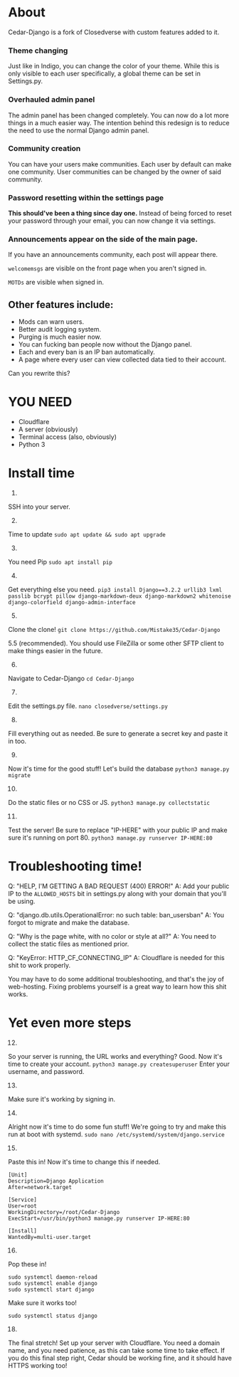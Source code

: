 # About

Cedar-Django is a fork of Closedverse with custom features added to it.

### Theme changing
Just like in Indigo, you can change the color of your theme. While this is only visible to each user specifically, a global theme can be set in Settings.py.

### Overhauled admin panel
The admin panel has been changed completely. You can now do a lot more things in a much easier way. The intention behind this redesign is to reduce the need to use the normal Django admin panel.

### Community creation
You can have your users make communities. Each user by default can make one community. User communities can be changed by the owner of said community.

### Password resetting within the settings page
**This should've been a thing since day one.** Instead of being forced to reset your password through your email, you can now change it via settings.

### Announcements appear on the side of the main page.
If you have an announcements community, each post will appear there.

`welcomemsgs` are visible on the front page when you aren't signed in.

`MOTDs` are visible when signed in.

## Other features include:
- Mods can warn users.
- Better audit logging system.
- Purging is much easier now.
- You can fucking ban people now without the Django panel.
- Each and every ban is an IP ban automatically.
- A page where every user can view collected data tied to their account.

Can you rewrite this?

# YOU NEED
- Cloudflare
- A server (obviously)
- Terminal access (also, obviously)
- Python 3

# Install time
1.
SSH into your server.

2.
Time to update
`sudo apt update && sudo apt upgrade`

3.
You need Pip
`sudo apt install pip`

4.
Get everything else you need.
`pip3 install Django==3.2.2 urllib3 lxml passlib bcrypt pillow django-markdown-deux django-markdown2 whitenoise django-colorfield django-admin-interface`

5.
Clone the clone!
`git clone https://github.com/Mistake35/Cedar-Django`

5.5 (recommended).
You should use FileZilla or some other SFTP client to make things easier in the future.

6.
Navigate to Cedar-Django
`cd Cedar-Django`

7.
Edit the settings.py file.
`nano closedverse/settings.py`

8.
Fill everything out as needed. Be sure to generate a secret key and paste it in too.

9.
Now it's time for the good stuff!
Let's build the database
`python3 manage.py migrate`

10.
Do the static files or no CSS or JS.
`python3 manage.py collectstatic`

11.
Test the server!
Be sure to replace "IP-HERE" with your public IP and make sure it's running on port 80.
`python3 manage.py runserver IP-HERE:80`

# Troubleshooting time!
Q: "HELP, I'M GETTING A BAD REQUEST (400) ERROR!"
A: Add your public IP to the `ALLOWED_HOSTS` bit in settings.py along with your domain that you'll be using.

Q: "django.db.utils.OperationalError: no such table: ban_usersban"
A: You forgot to migrate and make the database.

Q: "Why is the page white, with no color or style at all?"
A: You need to collect the static files as mentioned prior.

Q: "KeyError: HTTP_CF_CONNECTING_IP"
A: Cloudflare is needed for this shit to work properly.

You may have to do some additional troubleshooting, and that's the joy of web-hosting.
Fixing problems yourself is a great way to learn how this shit works.

# Yet even more steps

12.
So your server is running, the URL works and everything? Good.
Now it's time to create your account.
`python3 manage.py createsuperuser`
Enter your username, and password.

13.
Make sure it's working by signing in.

14.
Alright now it's time to do some fun stuff! We're going to try and make this run at boot with systemd.
`sudo nano /etc/systemd/system/django.service`

15.
Paste this in!
Now it's time to change this if needed.
```
[Unit]
Description=Django Application
After=network.target

[Service]
User=root
WorkingDirectory=/root/Cedar-Django
ExecStart=/usr/bin/python3 manage.py runserver IP-HERE:80

[Install]
WantedBy=multi-user.target
```

16.
Pop these in!
```
sudo systemctl daemon-reload
sudo systemctl enable django
sudo systemctl start django
```
Make sure it works too!
```
sudo systemctl status django
```

18.
The final stretch!
Set up your server with Cloudflare. You need a domain name, and you need patience, as this can take some time to take effect.
If you do this final step right, Cedar should be working fine, and it should have HTTPS working too!
